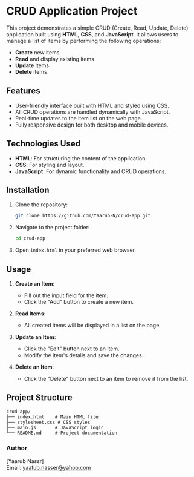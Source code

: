 # CRUD Application Project

This project demonstrates a simple CRUD (Create, Read, Update, Delete) application built using **HTML**, **CSS**, and **JavaScript**. It allows users to manage a list of items by performing the following operations:

- **Create** new items
- **Read** and display existing items
- **Update** items
- **Delete** items

## Features

- User-friendly interface built with HTML and styled using CSS.
- All CRUD operations are handled dynamically with JavaScript.
- Real-time updates to the item list on the web page.
- Fully responsive design for both desktop and mobile devices.

## Technologies Used

- **HTML**: For structuring the content of the application.
- **CSS**: For styling and layout.
- **JavaScript**: For dynamic functionality and CRUD operations.

## Installation

1. Clone the repository:

   ```bash
   git clone https://github.com/Yaarub-N/crud-app.git
   ```

2. Navigate to the project folder:

   ```bash
   cd crud-app
   ```

3. Open `index.html` in your preferred web browser.

## Usage

1. **Create an Item**:

   - Fill out the input field for the item.
   - Click the "Add" button to create a new item.

2. **Read Items**:

   - All created items will be displayed in a list on the page.

3. **Update an Item**:

   - Click the "Edit" button next to an item.
   - Modify the item's details and save the changes.

4. **Delete an Item**:
   - Click the "Delete" button next to an item to remove it from the list.

## Project Structure

```
crud-app/
├── index.html    # Main HTML file
├── stylesheet.css # CSS styles
├── main.js       # JavaScript logic
└── README.md     # Project documentation
```


### Author

[Yaarub Nassr]  
Email: yaatub.nasser@yahoo.com
